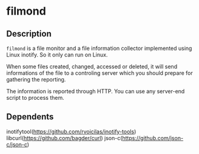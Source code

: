 filmond
========

Description
-----------

`filmond` is a file monitor and a file information collector implemented using
Linux inotify. So it only can run on Linux.

When some files created, changed, accessed or deleted, it will send 
informations of the file to a controling server which you should 
prepare for gathering the reporting.

The information is reported through HTTP. You can use any server-end script
to process them.

Dependents
----------

inotifytool(https://github.com/rvoicilas/inotify-tools)
libcurl(https://github.com/bagder/curl)
json-c(https://github.com/json-c/json-c)


